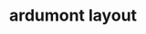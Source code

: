 ---
layout: layouts/keymapdb_entry.njk
OS: ['MacOS']
keymap_author: ardumont
firmware: QMK
hasHomeRowMods: False
hasLetterOnThumb: False
hasVerticalCombos: False
thumb: https://i.imgur.com/tuk64AI.png
imageDate: idk
keyCount: 44
keyboard: Keyboardio Atreus
languages: ['English']
layerCount: 3
title: "ardumont layout"
split: False
stagger: columnar
summary: 
keymap_url: https://github.com/ardumont/qmk_firmware/tree/master/keyboards/keyboardio/atreus/keymaps/ardumont
writeup: https://github.com/ardumont/qmk_firmware/tree/master/keyboards/keyboardio/atreus/keymaps/ardumont/readme.md
---
